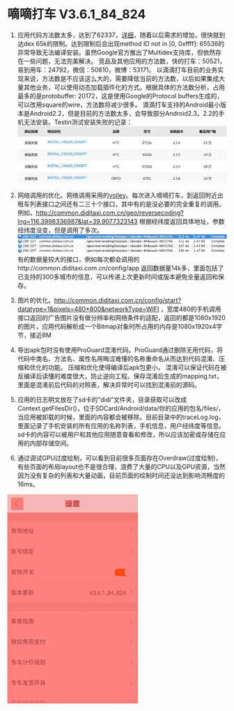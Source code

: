 # 嘀嘀打车 V3.6.1_84_824

1. 应用代码方法数太多，达到了62337，[详细](methodCount.md)，随着以后需求的增加，很快就到达dex 65k的限制。达到限制后会出现method ID not in [0, 0xffff]: 65536的异常导致无法编译安装。虽然Google官方推出了Multidex支持库，但依然存在一些问题，无法完美解决。
竞品及其他应用的方法数，快的打车：50521，易到用车：24792，微信：50810，微博：53171。
以滴滴打车目前的业务实现来说，方法数是不应该这么大的，需要降低当前的方法数，以后如果集成大量其他业务，可以使用动态加载插件化的方式。根据具体的方法数分析，占用最多的是protobuffer: 20172，这是使用Google的Protocol buffers生成的，可以改用square的wire，方法数将减少很多。
滴滴打车支持的Android最小版本是Android2.2，但是目前的方法数太多，会导致部分Android2.3，2.2的手机无法安装。Testin测试安装失败的记录：
![](images/54A8E2CE-82CC-446F-AF93-5AD4ECDA6DD5.png)

2. 网络调用的优化。网络调用采用的[volley](https://android.googlesource.com/platform/frameworks/volley)。每次进入嘀嘀打车，到返回附近出租车列表接口之间还有二三十个接口，其中有的是没必要的完全重复的调用。例如，http://common.diditaxi.com.cn/geo/reversecoding?lng=116.3998336987&lat=39.9077323143 根据经纬度返回具体地址，参数经纬度没变，但是调用了多次。
![](images/97AAC679-792A-4F65-B81E-0712870CA331.png)
有的数据量较大的接口，例如每次都会调用的http://common.diditaxi.com.cn/config/app 返回数据量14k多，里面包括了已支持的300多城市的信息，可以传递上次更新时间或版本避免全量返回和保存。

3. 图片的优化。http://common.diditaxi.com.cn/config/start?datatype=1&pixels=480*800&networkType=WIFI ，宽度480的手机调用接口返回的广告图片没有做分辨率和网络条件的适配，返回的都是1080x1920的图片，应用代码解析成一个Bitmap对象时所占用的内存是1080x1920x4字节，接近8M


4. 导出apk包时没有使用ProGuard混淆代码。ProGuard通过删除无用代码，将代码中类名、方法名、属性名用晦涩难懂的名称重命名从而达到代码混淆、压缩和优化的功能。 压缩和优化使得编译后apk包更小。 混淆可以保证代码在被反编译后读懂的难度很大，防止逆向工程。保存混淆后生成的mapping.txt，里面是混淆前后代码的对照表，解决异常时可以找到混淆前的源码。

5. 应用的日志明文放在了sd卡的”didi”文件夹，目录获取可以改成Context.getFilesDir()，位于SDCard/Android/data/你的应用的包名/files/，当应用被卸载的时候，里面的内容都会被移除。目前目录中的traceLog.log，里面记录了手机安装的所有应用的名称列表，手机信息，用户经纬度等信息。sd卡的内容可以被用户和其他应用随意查看和修改，所以应该加密或存储在应用的内部存储空间。

6. 通过调试GPU过度绘制，可以看到目前很多页面存在Overdraw(过度绘制)，有些页面的布局layout也不是很合理，浪费了大量的CPU以及GPU资源，当然因为没有复杂的列表和大量动画，目前页面的绘制时间还没达到影响流畅度的16ms。


 ![](images/S50322-142825.jpg)
